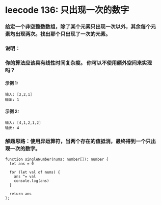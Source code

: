 # leecode 136: 只出现一次的数字
### 给定一个非空整数数组，除了某个元素只出现一次以外，其余每个元素均出现两次。找出那个只出现了一次的元素。
### 说明：
### 你的算法应该具有线性时间复杂度。 你可以不使用额外空间来实现吗？
#### 示例 1:
```
输入: [2,2,1]
输出: 1
```
#### 示例 2:
```
输入: [4,1,2,1,2]
输出: 4
```
### 解题思路：使用异运算符，当两个存在的值抵消，最终得到一个只出现一次的数字。
```
function singleNumber(nums: number[]): number {
  let ans = 0

  for (let val of nums) {
    ans ^= val
    console.log(ans)
  }

  return ans
};
```